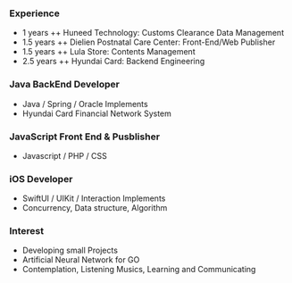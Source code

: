 ### Experience

- 1 years ++ Huneed Technology: Customs Clearance Data Management
- 1.5 years ++ Dielien Postnatal Care Center: Front-End/Web Publisher
- 1.5 years ++ Lula Store: Contents Management
- 2.5 years ++ Hyundai Card: Backend Engineering

### Java BackEnd Developer
- Java / Spring / Oracle Implements
- Hyundai Card Financial Network System

### JavaScript Front End & Pusblisher
- Javascript / PHP / CSS

### iOS Developer
- SwiftUI / UIKit / Interaction Implements 
- Concurrency, Data structure, Algorithm 

### Interest
- Developing small Projects
- Artificial Neural Network for GO
- Contemplation, Listening Musics, Learning and Communicating

<div align=center>
